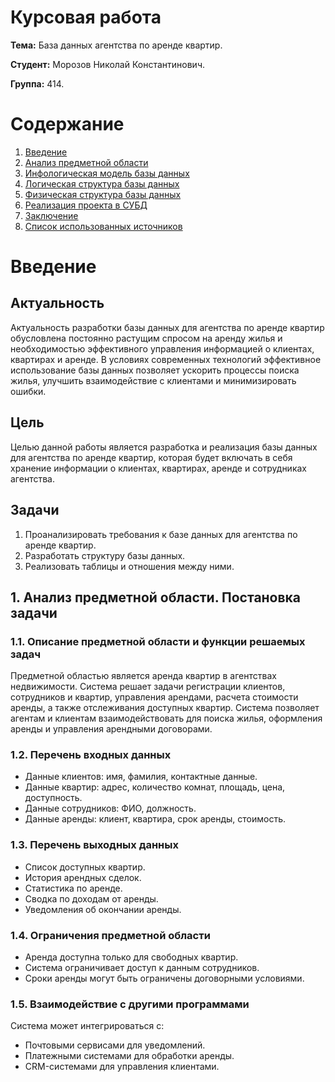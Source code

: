 # Курсовая работа

**Тема:** База данных агентства по аренде квартир.

**Студент:** Морозов Николай Константинович.

**Группа:** 414.

# Содержание

1. [Введение](#введение)
2. [Анализ предметной области](#анализ-предметной-области)
3. [Инфологическая модель базы данных](#инфологическая-модель-базы-данных)
4. [Логическая структура базы данных](#логическая-структура-базы-данных)
5. [Физическая структура базы данных](#физическая-структура-базы-данных)
6. [Реализация проекта в СУБД](#реализация-проекта-в-субд)
7. [Заключение](#заключение)
8. [Список использованных источников](#список-использованных-источников)


# Введение

## Актуальность
Актуальность разработки базы данных для агентства по аренде квартир обусловлена постоянно растущим спросом на аренду жилья и необходимостью эффективного управления информацией о клиентах, квартирах и аренде. В условиях современных технологий эффективное использование базы данных позволяет ускорить процессы поиска жилья, улучшить взаимодействие с клиентами и минимизировать ошибки.

## Цель
Целью данной работы является разработка и реализация базы данных для агентства по аренде квартир, которая будет включать в себя хранение информации о клиентах, квартирах, аренде и сотрудниках агентства.

## Задачи
1. Проанализировать требования к базе данных для агентства по аренде квартир.
2. Разработать структуру базы данных.
3. Реализовать таблицы и отношения между ними.


 ## 1. Анализ предметной области. Постановка задачи

### 1.1. Описание предметной области и функции решаемых задач
Предметной областью является аренда квартир в агентствах недвижимости. Система решает задачи регистрации клиентов, сотрудников и квартир, управления арендами, расчета стоимости аренды, а также отслеживания доступных квартир. Система позволяет агентам и клиентам взаимодействовать для поиска жилья, оформления аренды и управления арендными договорами.

### 1.2. Перечень входных данных
- Данные клиентов: имя, фамилия, контактные данные.
- Данные квартир: адрес, количество комнат, площадь, цена, доступность.
- Данные сотрудников: ФИО, должность.
- Данные аренды: клиент, квартира, срок аренды, стоимость.

### 1.3. Перечень выходных данных
- Список доступных квартир.
- История арендных сделок.
- Статистика по аренде.
- Сводка по доходам от аренды.
- Уведомления об окончании аренды.

### 1.4. Ограничения предметной области
- Аренда доступна только для свободных квартир.
- Система ограничивает доступ к данным сотрудников.
- Сроки аренды могут быть ограничены договорными условиями.

### 1.5. Взаимодействие с другими программами
Система может интегрироваться с:
- Почтовыми сервисами для уведомлений.
- Платежными системами для обработки аренды. 
- CRM-системами для управления клиентами.



